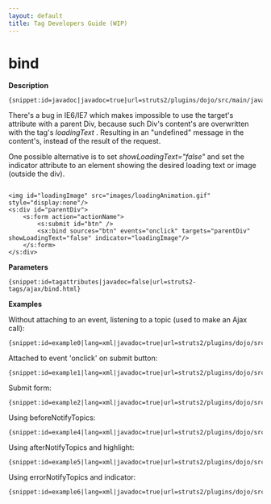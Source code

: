 ```yaml
---
layout: default
title: Tag Developers Guide (WIP)
---
```


# bind

__Description__



~~~~~~~
{snippet:id=javadoc|javadoc=true|url=struts2/plugins/dojo/src/main/java/org/apache/struts2/dojo/components/Bind.java}
~~~~~~~

There's a bug in  IE6/IE7 which makes impossible to use the target's attribute with a parent Div, because such Div's content's are overwritten with the tag's _loadingText_ . Resulting in an "undefined" message in the content's, instead of the result of the request.

One possible alternative is to set _showLoadingText="false"_  and set the indicator attribute to an element showing the desired loading text or image (outside the div).


~~~~~~~

<img id="loadingImage" src="images/loadingAnimation.gif" style="display:none"/>
<s:div id="parentDiv">
    <s:form action="actionName">
        <s:submit id="btn" />
        <sx:bind sources="btn" events="onclick" targets="parentDiv" showLoadingText="false" indicator="loadingImage"/>
    </s:form>
</s:div>

~~~~~~~

__Parameters__



~~~~~~~
{snippet:id=tagattributes|javadoc=false|url=struts2-tags/ajax/bind.html}
~~~~~~~

__Examples__

Without attaching to an event, listening to a topic (used to make an Ajax call):


~~~~~~~
{snippet:id=example0|lang=xml|javadoc=true|url=struts2/plugins/dojo/src/main/java/org/apache/struts2/dojo/components/Bind.java}
~~~~~~~

Attached to event 'onclick' on submit button:


~~~~~~~
{snippet:id=example1|lang=xml|javadoc=true|url=struts2/plugins/dojo/src/main/java/org/apache/struts2/dojo/components/Bind.java}
~~~~~~~

Submit form:


~~~~~~~
{snippet:id=example2|lang=xml|javadoc=true|url=struts2/plugins/dojo/src/main/java/org/apache/struts2/dojo/components/Bind.java}
~~~~~~~

Using beforeNotifyTopics:


~~~~~~~
{snippet:id=example4|lang=xml|javadoc=true|url=struts2/plugins/dojo/src/main/java/org/apache/struts2/dojo/components/Bind.java}
~~~~~~~

Using afterNotifyTopics and highlight:


~~~~~~~
{snippet:id=example5|lang=xml|javadoc=true|url=struts2/plugins/dojo/src/main/java/org/apache/struts2/dojo/components/Bind.java}
~~~~~~~

Using errorNotifyTopics and indicator:


~~~~~~~
{snippet:id=example6|lang=xml|javadoc=true|url=struts2/plugins/dojo/src/main/java/org/apache/struts2/dojo/components/Bind.java}
~~~~~~~

